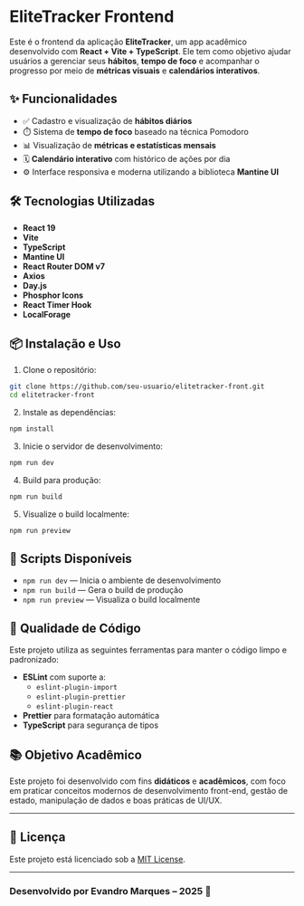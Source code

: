 # EliteTracker Frontend

Este é o frontend da aplicação **EliteTracker**, um app acadêmico desenvolvido com **React + Vite + TypeScript**. Ele tem como objetivo ajudar usuários a gerenciar seus **hábitos**, **tempo de foco** e acompanhar o progresso por meio de **métricas visuais** e **calendários interativos**.

## ✨ Funcionalidades

- ✅ Cadastro e visualização de **hábitos diários**
- ⏱️ Sistema de **tempo de foco** baseado na técnica Pomodoro
- 📊 Visualização de **métricas e estatísticas mensais**
- 🗓️ **Calendário interativo** com histórico de ações por dia
- ⚙️ Interface responsiva e moderna utilizando a biblioteca **Mantine UI**

## 🛠️ Tecnologias Utilizadas

- **React 19**
- **Vite**
- **TypeScript**
- **Mantine UI**
- **React Router DOM v7**
- **Axios**
- **Day.js**
- **Phosphor Icons**
- **React Timer Hook**
- **LocalForage**

## 📦 Instalação e Uso

1. Clone o repositório:

```bash
git clone https://github.com/seu-usuario/elitetracker-front.git
cd elitetracker-front
```

2. Instale as dependências:

```bash
npm install
```

3. Inicie o servidor de desenvolvimento:

```bash
npm run dev
```

4. Build para produção:

```bash
npm run build
```

5. Visualize o build localmente:

```bash
npm run preview
```

## 🧪 Scripts Disponíveis

- `npm run dev` — Inicia o ambiente de desenvolvimento
- `npm run build` — Gera o build de produção
- `npm run preview` — Visualiza o build localmente

## 🧹 Qualidade de Código

Este projeto utiliza as seguintes ferramentas para manter o código limpo e padronizado:

- **ESLint** com suporte a:
  - `eslint-plugin-import`
  - `eslint-plugin-prettier`
  - `eslint-plugin-react`
- **Prettier** para formatação automática
- **TypeScript** para segurança de tipos

## 📚 Objetivo Acadêmico

Este projeto foi desenvolvido com fins **didáticos** e **acadêmicos**, com foco em praticar conceitos modernos de desenvolvimento front-end, gestão de estado, manipulação de dados e boas práticas de UI/UX.

---

## 📄 Licença

Este projeto está licenciado sob a [MIT License](LICENSE).

---

### Desenvolvido por Evandro Marques – 2025 🚀
